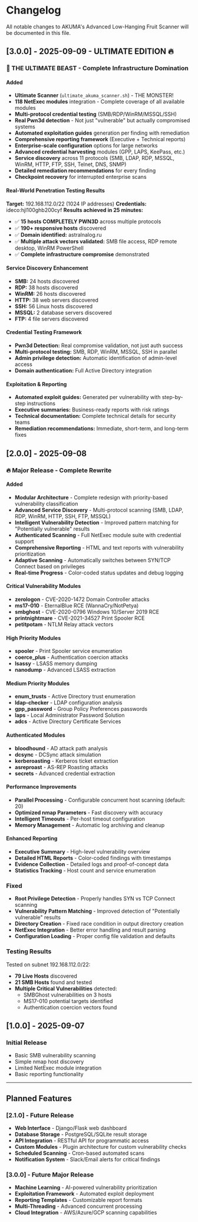 # Changelog

All notable changes to AKUMA's Advanced Low-Hanging Fruit Scanner will be documented in this file.

## [3.0.0] - 2025-09-09 - ULTIMATE EDITION 🔥

### 🚀 THE ULTIMATE BEAST - Complete Infrastructure Domination

#### Added
- **Ultimate Scanner** (`ultimate_akuma_scanner.sh`) - THE MONSTER!
- **118 NetExec modules** integration - Complete coverage of all available modules
- **Multi-protocol credential testing** (SMB/RDP/WinRM/MSSQL/SSH)
- **Real Pwn3d detection** - Not just "vulnerable" but actually compromised systems
- **Automated exploitation guides** generation per finding with remediation
- **Comprehensive reporting framework** (Executive + Technical reports)
- **Enterprise-scale configuration** options for large networks
- **Advanced credential harvesting** modules (GPP, LAPS, KeePass, etc.)
- **Service discovery** across 11 protocols (SMB, LDAP, RDP, MSSQL, WinRM, HTTP, FTP, SSH, Telnet, DNS, SNMP)
- **Detailed remediation recommendations** for every finding
- **Checkpoint recovery** for interrupted enterprise scans

#### Real-World Penetration Testing Results
**Target:** 192.168.112.0/22 (1024 IP addresses)
**Credentials:** ideco:hjl100ghb200cyf
**Results achieved in 25 minutes:**
- ✅ **15 hosts COMPLETELY PWN3D** across multiple protocols
- ✅ **190+ responsive hosts** discovered
- ✅ **Domain identified:** astralnalog.ru
- ✅ **Multiple attack vectors validated:** SMB file access, RDP remote desktop, WinRM PowerShell
- ✅ **Complete infrastructure compromise** demonstrated

#### Service Discovery Enhancement
- **SMB:** 24 hosts discovered
- **RDP:** 38 hosts discovered  
- **WinRM:** 26 hosts discovered
- **HTTP:** 38 web servers discovered
- **SSH:** 56 Linux hosts discovered
- **MSSQL:** 2 database servers discovered
- **FTP:** 4 file servers discovered

#### Credential Testing Framework
- **Pwn3d Detection:** Real compromise validation, not just auth success
- **Multi-protocol testing:** SMB, RDP, WinRM, MSSQL, SSH in parallel
- **Admin privilege detection:** Automatic identification of admin-level access
- **Domain authentication:** Full Active Directory integration

#### Exploitation & Reporting
- **Automated exploit guides:** Generated per vulnerability with step-by-step instructions
- **Executive summaries:** Business-ready reports with risk ratings
- **Technical documentation:** Complete technical details for security teams
- **Remediation recommendations:** Immediate, short-term, and long-term fixes

## [2.0.0] - 2025-09-08

### 🔥 Major Release - Complete Rewrite

#### Added
- **Modular Architecture** - Complete redesign with priority-based vulnerability classification
- **Advanced Service Discovery** - Multi-protocol scanning (SMB, LDAP, RDP, WinRM, HTTP, SSH, FTP, MSSQL)  
- **Intelligent Vulnerability Detection** - Improved pattern matching for "Potentially vulnerable" results
- **Authenticated Scanning** - Full NetExec module suite with credential support
- **Comprehensive Reporting** - HTML and text reports with vulnerability prioritization
- **Adaptive Scanning** - Automatically switches between SYN/TCP Connect based on privileges
- **Real-time Progress** - Color-coded status updates and debug logging

#### Critical Vulnerability Modules
- **zerologon** - CVE-2020-1472 Domain Controller attacks
- **ms17-010** - EternalBlue RCE (WannaCry/NotPetya)
- **smbghost** - CVE-2020-0796 Windows 10/Server 2019 RCE
- **printnightmare** - CVE-2021-34527 Print Spooler RCE
- **petitpotam** - NTLM Relay attack vectors

#### High Priority Modules
- **spooler** - Print Spooler service enumeration
- **coerce_plus** - Authentication coercion attacks
- **lsassy** - LSASS memory dumping
- **nanodump** - Advanced LSASS extraction

#### Medium Priority Modules  
- **enum_trusts** - Active Directory trust enumeration
- **ldap-checker** - LDAP configuration analysis
- **gpp_password** - Group Policy Preferences passwords
- **laps** - Local Administrator Password Solution
- **adcs** - Active Directory Certificate Services

#### Authenticated Modules
- **bloodhound** - AD attack path analysis
- **dcsync** - DCSync attack simulation  
- **kerberoasting** - Kerberos ticket extraction
- **asreproast** - AS-REP Roasting attacks
- **secrets** - Advanced credential extraction

#### Performance Improvements
- **Parallel Processing** - Configurable concurrent host scanning (default: 20)
- **Optimized nmap Parameters** - Fast discovery with accuracy
- **Intelligent Timeouts** - Per-host timeout configuration
- **Memory Management** - Automatic log archiving and cleanup

#### Enhanced Reporting
- **Executive Summary** - High-level vulnerability overview
- **Detailed HTML Reports** - Color-coded findings with timestamps
- **Evidence Collection** - Detailed logs and proof-of-concept data
- **Statistics Tracking** - Host count and service enumeration

### Fixed
- **Root Privilege Detection** - Properly handles SYN vs TCP Connect scanning
- **Vulnerability Pattern Matching** - Improved detection of "Potentially vulnerable" results
- **Directory Creation** - Fixed race condition in output directory creation
- **NetExec Integration** - Better error handling and result parsing
- **Configuration Loading** - Proper config file validation and defaults

### Testing Results
Tested on subnet 192.168.112.0/22:
- **79 Live Hosts** discovered
- **21 SMB Hosts** found and tested
- **Multiple Critical Vulnerabilities** detected:
  - SMBGhost vulnerabilities on 3 hosts
  - MS17-010 potential targets identified
  - Authentication coercion vectors found

## [1.0.0] - 2025-09-07

### Initial Release
- Basic SMB vulnerability scanning
- Simple nmap host discovery  
- Limited NetExec module integration
- Basic reporting functionality

---

## Planned Features

### [2.1.0] - Future Release
- **Web Interface** - Django/Flask web dashboard
- **Database Storage** - PostgreSQL/SQLite result storage
- **API Integration** - RESTful API for programmatic access
- **Custom Modules** - Plugin architecture for custom vulnerability checks
- **Scheduled Scanning** - Cron-based automated scans
- **Notification System** - Slack/Email alerts for critical findings

### [3.0.0] - Future Major Release
- **Machine Learning** - AI-powered vulnerability prioritization
- **Exploitation Framework** - Automated exploit deployment
- **Reporting Templates** - Customizable report formats
- **Multi-Threading** - Advanced concurrent processing
- **Cloud Integration** - AWS/Azure/GCP scanning capabilities
